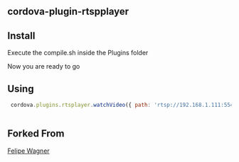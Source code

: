 ## cordova-plugin-rtspplayer

## Install

Execute the compile.sh inside the Plugins folder

Now you are ready to go

## Using

``` javascript
 cordova.plugins.rtsplayer.watchVideo({ path: 'rtsp://192.168.1.111:554/h264_stream', x: 0, y: 60, width: 500, height: 500 }, function () { }, function () {
 
```

## Forked From

[Felipe Wagner](https://github.com/flpwgr)

